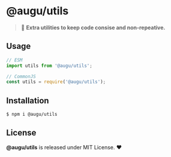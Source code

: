 # @augu/utils 
> :cherry_blossom: **Extra utilities to keep code consise and non-repeative.**

## Usage
```js
// ESM
import utils from '@augu/utils';

// CommonJS
const utils = require('@augu/utils');
```

## Installation
```sh
$ npm i @augu/utils
```

## License
**@augu/utils** is released under MIT License. :heart:
